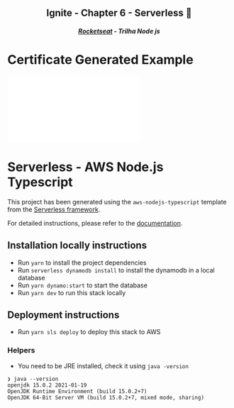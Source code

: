 <h2 align="center">Ignite - Chapter 6 - Serverless 🚀</h2>
<h5 align="center"><a href="https://rocketseat.com.br/" >Rocketseat</a> - Trilha Node js</h5>

# Certificate Generated Example

![Certificate Example](.github/certificate.pdf)

# Serverless - AWS Node.js Typescript

This project has been generated using the `aws-nodejs-typescript` template from the [Serverless framework](https://www.serverless.com/).

For detailed instructions, please refer to the [documentation](https://www.serverless.com/framework/docs/providers/aws/).

## Installation locally instructions

- Run `yarn` to install the project dependencies
- Run `serverless dynamodb install` to install the dynamodb in a local database
- Run `yarn dynamo:start` to start the database
- Run `yarn dev` to run this stack locally

## Deployment instructions

- Run `yarn sls deploy` to deploy this stack to AWS

### Helpers

- You need to be JRE installed, check it using `java -version`

```
❯ java --version
openjdk 15.0.2 2021-01-19
OpenJDK Runtime Environment (build 15.0.2+7)
OpenJDK 64-Bit Server VM (build 15.0.2+7, mixed mode, sharing)
```